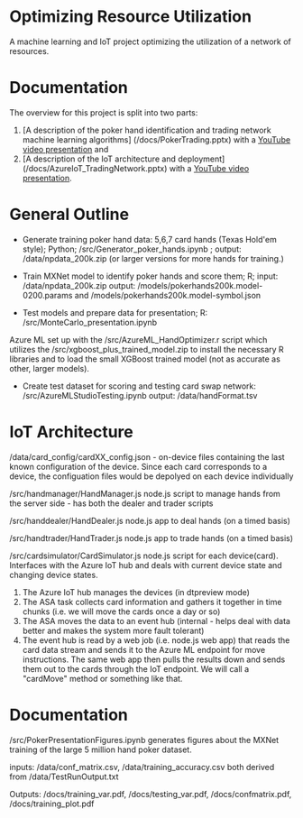# Optimizing Resource Utilization

A machine learning and IoT project optimizing the utilization of a network of resources.

# Documentation

The overview for this project is split into two parts:
1. [A description of the poker hand identification and trading network machine learning algorithms] (/docs/PokerTrading.pptx) with a [YouTube video presentation](https://youtu.be/1Sy66KDtby0) and
2. [A description of the IoT architecture and deployment] (/docs/AzureIoT_TradingNetwork.pptx) with a [YouTube video presentation](https://youtu.be/ll14PREPiKw).

# General Outline

- Generate training poker hand data: 5,6,7 card hands (Texas Hold'em style); Python; /src/Generator_poker_hands.ipynb ; output: /data/npdata_200k.zip (or larger versions for more hands for training.)

- Train MXNet model to identify poker hands and score them; R; input: /data/npdata_200k.zip output: /models/pokerhands200k.model-0200.params and /models/pokerhands200k.model-symbol.json

- Test models and prepare data for presentation; R: /src/MonteCarlo_presentation.ipynb

Azure ML set up with the /src/AzureML_HandOptimizer.r script which utilizes the /src/xgboost_plus_trained_model.zip to install the necessary R libraries and to load the small XGBoost trained model (not as accurate as other, larger models).

- Create test dataset for scoring and testing card swap network: /src/AzureMLStudioTesting.ipynb output: /data/handFormat.tsv


# IoT Architecture

/data/card_config/cardXX_config.json - on-device files containing the last known configuration of the device. Since each card corresponds to a device, the configuation files would be depolyed on each device individually

/src/handmanager/HandManager.js node.js script to manage hands from the server side - has both the dealer and trader scripts

/src/handdealer/HandDealer.js node.js app to deal hands (on a timed basis)

/src/handtrader/HandTrader.js node.js app to trade hands (on a timed basis)

/src/cardsimulator/CardSimulator.js node.js script for each device(card). Interfaces with the Azure IoT hub and deals with current device state and changing device states.


1) The Azure IoT hub manages the devices (in dtpreview mode)
2) The ASA task collects card information and gathers it together in time chunks (i.e. we will move the cards once a day or so)
3) The ASA moves the data to an event hub (internal - helps deal with data better and makes the system more fault tolerant)
4) The event hub is read by a web job (i.e. node.js web app) that reads the card data stream and sends it to the Azure ML endpoint for move instructions. The same web app then pulls the results down and sends them out to the cards through the IoT endpoint. We will call a "cardMove" method or something like that.


# Documentation

/src/PokerPresentationFigures.ipynb generates figures about the MXNet training of the large 5 million hand poker dataset.

inputs: /data/conf_matrix.csv, /data/training_accuracy.csv both derived from /data/TestRunOutput.txt

Outputs: /docs/training_var.pdf, /docs/testing_var.pdf, /docs/confmatrix.pdf, /docs/training_plot.pdf
